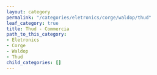 ```yaml
---
layout: category
permalink: "/categories/eletronics/corge/waldop/thud"
leaf_category: true
title: Thud - Commercia
path_to_this_category:
- Eletronics
- Corge
- Waldop
- Thud
child_categories: []
---
```

